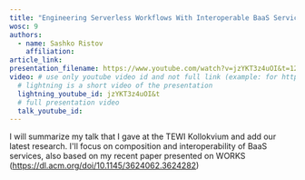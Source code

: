 ```yaml
---
title: "Engineering Serverless Workflows With Interoperable BaaS Services"
wosc: 9
authors:
  - name: Sashko Ristov
    affiliation: 
article_link: 
presentation_filename: https://www.youtube.com/watch?v=jzYKT3z4uOI&t=1284s&ab_channel=F%C3%B6rdervereinTechnischeFakult%C3%A4t
video: # use only youtube video id and not full link (example: for https://www.youtube.com/watch?v=xcJtL7QggTI, id is xcJtL7QggTI)
  # lightning is a short video of the presentation
  lightning_youtube_id: jzYKT3z4uOI&t
  # full presentation video
  talk_youtube_id: 
---
```


I will summarize my talk that I gave at the TEWI Kollokvium and add our latest research.	I'll focus on composition and interoperability of BaaS services, also based on my recent paper presented on WORKS (https://dl.acm.org/doi/10.1145/3624062.3624282)